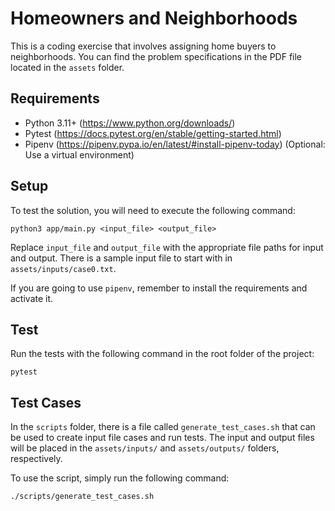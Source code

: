 # Homeowners and Neighborhoods

This is a coding exercise that involves assigning home buyers to neighborhoods. You can find the problem specifications in the PDF file located in the `assets` folder.

## Requirements

- Python 3.11+ (https://www.python.org/downloads/)
- Pytest (https://docs.pytest.org/en/stable/getting-started.html)
- Pipenv (https://pipenv.pypa.io/en/latest/#install-pipenv-today) (Optional: Use a virtual environment)

## Setup

To test the solution, you will need to execute the following command:

```console
python3 app/main.py <input_file> <output_file>
```

Replace `input_file` and `output_file` with the appropriate file paths for input and output. There is a sample input file to start with in `assets/inputs/case0.txt`.

If you are going to use `pipenv`, remember to install the requirements and activate it.

## Test

Run the tests with the following command in the root folder of the project:

```
pytest
```

## Test Cases

In the `scripts` folder, there is a file called `generate_test_cases.sh` that can be used to create input file cases and run tests. The input and output files will be placed in the `assets/inputs/` and `assets/outputs/` folders, respectively.

To use the script, simply run the following command:

```bash
./scripts/generate_test_cases.sh
```
